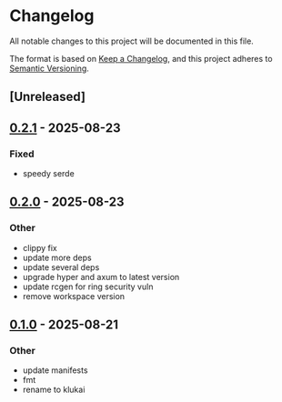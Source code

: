 # Changelog

All notable changes to this project will be documented in this file.

The format is based on [Keep a Changelog](https://keepachangelog.com/en/1.0.0/),
and this project adheres to [Semantic Versioning](https://semver.org/spec/v2.0.0.html).

## [Unreleased]

## [0.2.1](https://github.com/halcyonnouveau/klukai/compare/klukai-types-v0.2.0...klukai-types-v0.2.1) - 2025-08-23

### Fixed

- speedy serde

## [0.2.0](https://github.com/halcyonnouveau/klukai/compare/klukai-types-v0.1.0...klukai-types-v0.2.0) - 2025-08-23

### Other

- clippy fix
- update more deps
- update several deps
- upgrade hyper and axum to latest version
- update rcgen for ring security vuln
- remove workspace version

## [0.1.0](https://github.com/beanpuppy/corrosion/releases/tag/klukai-types-v0.1.0) - 2025-08-21

### Other

- update manifests
- fmt
- rename to klukai
